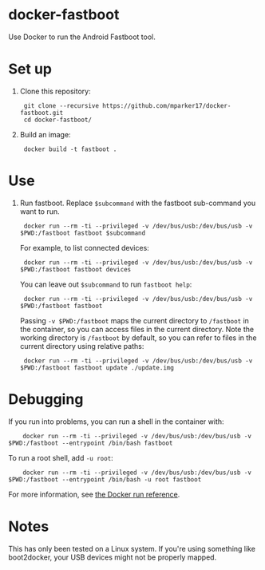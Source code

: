 # docker-fastboot

Use Docker to run the Android Fastboot tool.

# Set up

1. Clone this repository:

        git clone --recursive https://github.com/mparker17/docker-fastboot.git
        cd docker-fastboot/

2. Build an image:

        docker build -t fastboot .

# Use

1. Run fastboot.
    Replace `$subcommand` with the fastboot sub-command you want to run.

        docker run --rm -ti --privileged -v /dev/bus/usb:/dev/bus/usb -v $PWD:/fastboot fastboot $subcommand

    For example, to list connected devices:

        docker run --rm -ti --privileged -v /dev/bus/usb:/dev/bus/usb -v $PWD:/fastboot fastboot devices

    You can leave out `$subcommand` to run `fastboot help`:

        docker run --rm -ti --privileged -v /dev/bus/usb:/dev/bus/usb -v $PWD:/fastboot fastboot

    Passing `-v $PWD:/fastboot` maps the current directory to `/fastboot` in the container, so you can access files in the current directory.
    Note the working directory is `/fastboot` by default, so you can refer to files in the current directory using relative paths:

        docker run --rm -ti --privileged -v /dev/bus/usb:/dev/bus/usb -v $PWD:/fastboot fastboot update ./update.img

# Debugging

If you run into problems, you can run a shell in the container with:

        docker run --rm -ti --privileged -v /dev/bus/usb:/dev/bus/usb -v $PWD:/fastboot --entrypoint /bin/bash fastboot

To run a root shell, add `-u root`:

        docker run --rm -ti --privileged -v /dev/bus/usb:/dev/bus/usb -v $PWD:/fastboot --entrypoint /bin/bash -u root fastboot

For more information, see [the Docker run reference](https://docs.docker.com/reference/run/).

# Notes

This has only been tested on a Linux system. If you're using something like boot2docker, your USB devices might not be properly mapped.
